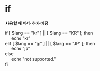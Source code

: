 # if
**사용할 때 마다 추가 예정**

if [ $lang == "kr" ] || [ $lang == "KR" ]; then  
⠀⠀echo "kr"  
elif [ $lang == "jp" ] || [ $lang == "JP" ]; then  
⠀⠀echo "jp"  
else  
⠀⠀echo "not supported."  
fi  
